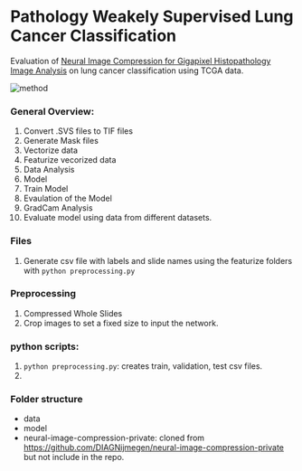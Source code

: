 # Pathology Weakely Supervised Lung Cancer Classification

Evaluation of [Neural Image Compression for Gigapixel Histopathology Image Analysis](https://arxiv.org/abs/1811.02840) on lung cancer classification using TCGA data.

![method](https://github.com/computationalpathologygroup/pathology-weakly-supervised-lung-cancer-growth-pattern-prediction/blob/master/images/pipeline.PNG)


### General Overview:

1. Convert .SVS files to TIF files
1. Generate Mask files
1. Vectorize data
1. Featurize vecorized data
1. Data Analysis
1. Model
1. Train Model
1. Evaulation of the Model
1. GradCam Analysis
10. Evaluate model using data from different datasets.

### Files

1. Generate csv file with labels and slide names using the featurize folders with `python preprocessing.py`


### Preprocessing
1. Compressed Whole Slides
2. Crop images to set a fixed size to input the network. 


### python scripts:

1. `python preprocessing.py`: creates train, validation, test csv files.
2. 
### Folder structure

- data<br>
- model<br>
- neural-image-compression-private: cloned from https://github.com/DIAGNijmegen/neural-image-compression-private but not include in the repo.